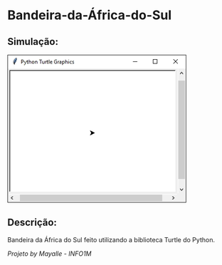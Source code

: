 # Bandeira-da-África-do-Sul


## Simulação:
![Bandeira da África do Sul](africa-do-sul.gif)

## Descrição:
  Bandeira da África do Sul feito utilizando a biblioteca Turtle do Python.

*Projeto by Mayalle - INFO1M*
